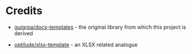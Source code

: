 Credits
=======

* [guigrpa/docx-templates](https://github.com/guigrpa/docx-templates) - the original library from which this project is derived

* [optilude/xlsx-template](https://github.com/optilude/xlsx-template) - an XLSX related analogue
